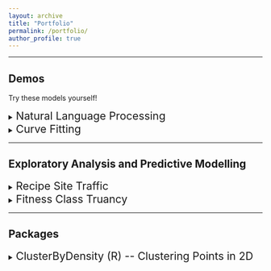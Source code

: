 ```yaml
---
layout: archive
title: "Portfolio"
permalink: /portfolio/
author_profile: true
---
```


---

## Demos
Try these models yourself!

<details>
<summary><span style="font-size:16.0pt">Natural Language Processing</span></summary>

<h3>Movie Review Sentiment <a href="http://ec2-18-216-26-152.us-east-2.compute.amazonaws.com/mrs_demo">▶️</a></h3> 

<a href="http://ec2-18-216-26-152.us-east-2.compute.amazonaws.com/mrs_demo">
  <img src="https://mattingliswhalen.github.io/images/prestige.png">
</a>

<br>

A small project for me to learn how to deploy models to a server. 
Here a simple bag-of-words model predicts the overall sentiment of a user-provided movie review. 

<a href="http://ec2-18-216-26-152.us-east-2.compute.amazonaws.com/mrs_demo">
Try it out yourself</a>
or read more about the model at the
<a href="https://github.com/MattInglisWhalen/MovieReviewSentiments">
GitHub repository</a>!

</details>



<details>
<summary><span style="font-size:16.0pt;">Curve Fitting</span></summary>

<h3>MIW's AutoFit <a href="http://ec2-18-216-26-152.us-east-2.compute.amazonaws.com/MIWs_AutoFit_demo">▶️</a></h3>

<a href="http://ec2-18-216-26-152.us-east-2.compute.amazonaws.com/MIWs_AutoFit_demo">
  <img src="https://ingliswhalen.files.wordpress.com/2023/11/64862-splash.png">
</a>

<br>
Don't know which functional model best fits your 1D-data? MIW's AutoFit will let you know!
This multiplatform GUI is compatible with Windows, MacOSX, and Ubuntu. An online demo 
<a href="http://ec2-18-216-26-152.us-east-2.compute.amazonaws.com/MIWs_AutoFit_demo">is available here</a>.
Downloads and implementation details are available
<a href="https://github.com/MattInglisWhalen/MIW_AutoFit">
in this GitHub repository</a>, or check out the tutorial
<a href="https:mattingliswhalen.github.io/MIWs_AutoFit_Tutorial_1">here</a>.
</details>

---
## Exploratory Analysis and Predictive Modelling

<details> 
<summary><span style="font-size:16.0pt;">
Recipe Site Traffic
</span></summary>
Using data generated by DataCamp for its Professional Certification exam, 
<a href="https://github.com/MattInglisWhalen/RecipeSiteTraffic/blob/main/recipe_site_traffic.ipynb">
this notebook</a> explores how different features of online recipes affect a recipe's popularity. 
Two models are compared in order to best predict which recipes should be chosen for the front page 
in order to drive more traffic to the site.  
</details>

<details> 
<summary><span style="font-size:16.0pt;">
Fitness Class Truancy
</span></summary>
Using data generated by DataCamp for its Associate Certification exam, 
<a href="https://github.com/MattInglisWhalen/FitnessClassTruancy/blob/main/fitness_class_truancy.ipynb">
this notebook</a> looks at how various factors affect the class attendance for various gym members. 
Two simple models are compared in order to best predict which bookings will result in the member not 
attending the class, allowing more spots to be created for other paying members.
</details>

---
## Packages

<details>
<summary><span style="font-size:16.0pt;">ClusterByDensity (R) -- Clustering Points in 2D</span></summary>

<a href="https://github.com/MattInglisWhalen/ClusterByDensity">
<img src="https://mattingliswhalen.github.io/images/2024_04_08/peak_ellipses.png">
</a>

<br>
An R package which implements a clustering algorithm for 2D point-spread datasets. 
Additional functionality includes data visualization through scatter plots, heatmaps, 
and superimposed ellipsoidal clusters.
</details>